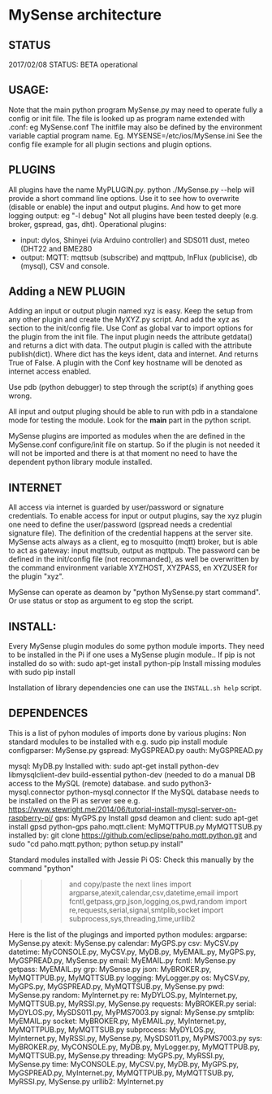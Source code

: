 # MySense architecture
## STATUS
2017/02/08
STATUS: BETA operational

## USAGE:
Note that the main python program MySense.py may need to operate fully a config or init file.
The file is looked up as program name extended with .conf: eg MySense.conf
The initfile may also be defined by the environment variable captial program name. Eg. MYSENSE=/etc/ios/MySense.ini
See the config file example for all plugin sections and plugin options.

## PLUGINS
All plugins have the name MyPLUGIN.py.
python ./MySense.py --help will provide a short command line options.
Use it to see how to overwrite (disable or enable) the input and output plugins.
And how to get more logging output: eg "-l debug"
Not all plugins have been tested deeply (e.g. broker, gspread, gas, dht).
Operational plugins:
* input: dylos, Shinyei (via Arduino controller) and SDS011 dust, meteo (DHT22 and BME280
* output: MQTT: mqttsub (subscribe) and mqttpub, InFlux (publicise), db (mysql), CSV and console.

## Adding a NEW PLUGIN
Adding an input or output plugin named xyz is easy.
Keep the setup from any other plugin and create the MyXYZ.py script.
And add the xyz as section to the init/config file.
Use Conf as global var to import options for the plugin from the init file.
The input plugin needs the attribute getdata() and returns a dict with data.
The output plugin is called with the attribute publish(dict). Where dict has the keys ident, data and internet.
And returns True of False.
A plugin with the Conf key hostname will be denoted as internet access enabled.

Use pdb (python debugger) to step through the script(s) if anything goes wrong.

All input and output pluging should be able to run with pdb in a standalone mode for testing the module. Look for the __main__ part in the python script.

MySense plugins are imported as modules when the are defined in the MySense.conf configure/init file on startup. So if the plugin is not needed it will not be imported and there is at that moment no need to have the dependent python library module installed.

## INTERNET
All access via internet is guarded by user/password or signature credentials.
To enable access for input or output plugins, say the xyz plugin one need to define the user/password (gspread needs a credential signature file). The definition of the credential happens at the server site. MySense acts always as a client, eg to mosquitto (mqtt) broker, but is able to act as gateway: input mqttsub, output as mqttpub.
The password can be defined in the init/config file (not recommanded), as well be overwritten by the command environment variable XYZHOST, XYZPASS, en XYZUSER for the plugin "xyz".

MySense can operate as deamon by "python MySense.py start command". Or use status or stop as argument to eg stop the script.

## INSTALL:
Every MySense plugin modules do some python module imports.
They need to be installed in the Pi if one uses a MySense plugin module..
If pip is not installed do so with: sudo apt-get install python-pip
Install missing modules with sudo pip install <module name>

Installation of library dependencies one can use the `INSTALL.sh help` script.

## DEPENDENCES
This is a list of pyhon modules of imports done by various plugins:
Non standard modules to be installed with e.g. sudo pip install module
configparser:	MySense.py
gspread:	MyGSPREAD.py
oauth:	MyGSPREAD.py

mysql:	MyDB.py
Installed with: sudo apt-get install python-dev libmysqlclient-dev build-essential python-dev (needed to do a manual DB access to the MySQL (remote) database.
and sudo python3-mysql.connector python-mysql.connector
If the MySQL database needs to be installed on the Pi as server see e.g. https://www.stewright.me/2014/06/tutorial-install-mysql-server-on-raspberry-pi/
gps:	MyGPS.py
Install gpsd deamon and client: sudo apt-get install gpsd python-gps
paho.mqtt.client:	MyMQTTPUB.py MyMQTTSUB.py
installed by: git clone https://github.com/eclipse/paho.mqtt.python.git
and sudo "cd paho.mqtt.python; python setup.py install"

Standard modules installed with Jessie Pi OS:
Check this manually by the command "python"
>>> and copy/paste the next lines
import argparse,atexit,calendar,csv,datetime,email
import fcntl,getpass,grp,json,logging,os,pwd,random
import re,requests,serial,signal,smtplib,socket
import subprocess,sys,threading,time,urllib2
<cntrl d>

Here is the list of the plugings and imported python modules:
argparse:	MySense.py
atexit:	MySense.py
calendar:	MyGPS.py
csv:	MyCSV.py
datetime:	MyCONSOLE.py, MyCSV.py, MyDB.py, MyEMAIL.py, MyGPS.py, MyGSPREAD.py, MySense.py
email:	MyEMAIL.py
fcntl:	MySense.py
getpass:	MyEMAIL.py
grp:	MySense.py
json:	MyBROKER.py, MyMQTTPUB.py, MyMQTTSUB.py
logging:	MyLogger.py
os:	MyCSV.py, MyGPS.py, MyGSPREAD.py, MyMQTTSUB.py, MySense.py
pwd:	MySense.py
random:	MyInternet.py
re:	MyDYLOS.py, MyInternet.py, MyMQTTSUB.py, MyRSSI.py, MySense.py
requests:	MyBROKER.py
serial:	MyDYLOS.py, MySDS011.py, MyPMS7003.py
signal:	MySense.py
smtplib:	MyEMAIL.py
socket:	MyBROKER.py, MyEMAIL.py, MyInternet.py, MyMQTTPUB.py, MyMQTTSUB.py
subprocess:	MyDYLOS.py, MyInternet.py, MyRSSI.py, MySense.py, MySDS011.py, MyPMS7003.py
sys:	MyBROKER.py, MyCONSOLE.py, MyDB.py, MyLogger.py, MyMQTTPUB.py, MyMQTTSUB.py, MySense.py
threading:	MyGPS.py, MyRSSI.py, MySense.py
time:	MyCONSOLE.py, MyCSV.py, MyDB.py, MyGPS.py, MyGSPREAD.py, MyInternet.py, MyMQTTPUB.py, MyMQTTSUB.py, MyRSSI.py, MySense.py
urllib2:	MyInternet.py
